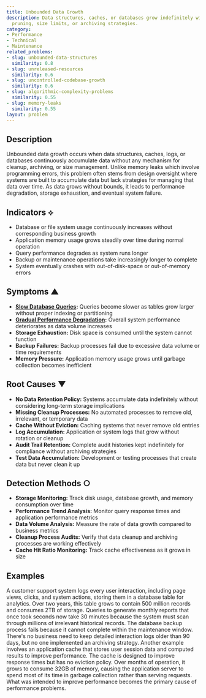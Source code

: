 ```yaml
---
title: Unbounded Data Growth
description: Data structures, caches, or databases grow indefinitely without proper
  pruning, size limits, or archiving strategies.
category:
- Performance
- Technical
- Maintenance
related_problems:
- slug: unbounded-data-structures
  similarity: 0.8
- slug: unreleased-resources
  similarity: 0.6
- slug: uncontrolled-codebase-growth
  similarity: 0.6
- slug: algorithmic-complexity-problems
  similarity: 0.55
- slug: memory-leaks
  similarity: 0.55
layout: problem
---
```


## Description

Unbounded data growth occurs when data structures, caches, logs, or databases continuously accumulate data without any mechanism for cleanup, archiving, or size management. Unlike memory leaks which involve programming errors, this problem often stems from design oversight where systems are built to accumulate data but lack strategies for managing that data over time. As data grows without bounds, it leads to performance degradation, storage exhaustion, and eventual system failure.

## Indicators ⟡
- Database or file system usage continuously increases without corresponding business growth
- Application memory usage grows steadily over time during normal operation
- Query performance degrades as system runs longer
- Backup or maintenance operations take increasingly longer to complete
- System eventually crashes with out-of-disk-space or out-of-memory errors

## Symptoms ▲
- **[Slow Database Queries](slow-database-queries.md):** Queries become slower as tables grow larger without proper indexing or partitioning
- **[Gradual Performance Degradation](gradual-performance-degradation.md):** Overall system performance deteriorates as data volume increases
- **Storage Exhaustion:** Disk space is consumed until the system cannot function
- **Backup Failures:** Backup processes fail due to excessive data volume or time requirements
- **Memory Pressure:** Application memory usage grows until garbage collection becomes inefficient

## Root Causes ▼
- **No Data Retention Policy:** Systems accumulate data indefinitely without considering long-term storage implications
- **Missing Cleanup Processes:** No automated processes to remove old, irrelevant, or temporary data
- **Cache Without Eviction:** Caching systems that never remove old entries
- **Log Accumulation:** Application or system logs that grow without rotation or cleanup
- **Audit Trail Retention:** Complete audit histories kept indefinitely for compliance without archiving strategies
- **Test Data Accumulation:** Development or testing processes that create data but never clean it up

## Detection Methods ○
- **Storage Monitoring:** Track disk usage, database growth, and memory consumption over time
- **Performance Trend Analysis:** Monitor query response times and application performance metrics
- **Data Volume Analysis:** Measure the rate of data growth compared to business metrics
- **Cleanup Process Audits:** Verify that data cleanup and archiving processes are working effectively
- **Cache Hit Ratio Monitoring:** Track cache effectiveness as it grows in size

## Examples

A customer support system logs every user interaction, including page views, clicks, and system actions, storing them in a database table for analytics. Over two years, this table grows to contain 500 million records and consumes 2TB of storage. Queries to generate monthly reports that once took seconds now take 30 minutes because the system must scan through millions of irrelevant historical records. The database backup process fails because it cannot complete within the maintenance window. There's no business need to keep detailed interaction logs older than 90 days, but no one implemented an archiving strategy. Another example involves an application cache that stores user session data and computed results to improve performance. The cache is designed to improve response times but has no eviction policy. Over months of operation, it grows to consume 32GB of memory, causing the application server to spend most of its time in garbage collection rather than serving requests. What was intended to improve performance becomes the primary cause of performance problems.